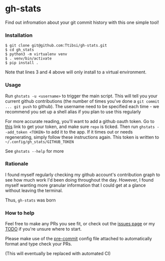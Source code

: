 # gh-stats

Find out infromation about your git commit history with this one simple tool!

### Installation

```console
$ git clone git@github.com:Ttibsi/gh-stats.git
$ cd gh_stats
$ python3 -m virtualenv venv
$ . venv/bin/activate
$ pip install .
```

Note that lines 3 and 4 above will only install to a virtual environment.

### Usage

Run `ghstats -u <username>` to trigger the main script. This will tell you your
current github contributions (the number of times you've done a
`git commit ... git push` to github). The username need to be specified each time - we
recommend you set up a shell alias if you plan to use this regularly

For more accurate reading, you'll want to add a github oauth token. Go to
[this](https://github.com/settings/tokens/new) link to get your token, and make sure `repo` is ticked. Then run
`ghstats --add_token <TOKEN>` to add it to the app. If it times out or needs
regenerating, simply follow these instructions again. This token is written to
`~/.config/gh_stats/GITHUB_TOKEN`


See `ghstats --help` for more

### Rationale

I found myself regularly checking my github account's contribution graph
to see how much work I'd been doing throughout the day.  However, I found
myself wanting more granular information that I could get at a glance without
leaving the terminal.

Thus, `gh-stats` was born


### How to help

Feel free to make any PRs you see fit, or check out the
[issues page](https://github.com/Ttibsi/gh-stats/issues) or my [TODO](https://github.com/Ttibsi/gh-stats/blob/master/TODO.txt)
if you're unsure where to start.

Please make use of the [pre-commit](https://pre-commit.com) config file
attached to automatically format and type check your PRs.

(This will eventually be replaced with automated CI)
